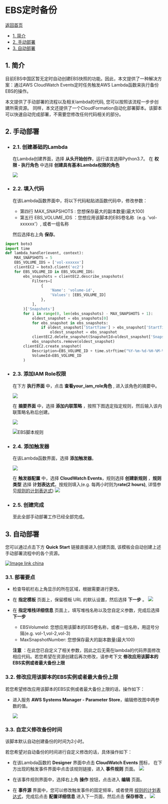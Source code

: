 

# EBS定时备份

[返回首页](https://github.com/fanyizhe/aws-auto-snapshot)

- [1. 简介](#1-简介)
- [2. 手动部署](#2-手动部署)
- [3. 自动部署](#3-自动部署)

## **1. 简介**

目前EBS中国区暂无定时自动创建EBS快照的功能。因此，本文提供了一种解决方案：通过AWS CloudWatch Events定时任务触发AWS Lambda函数来执行备份EBS的操作。

本文提供了手动部署的流程以及相关lambda的代码, 您可以按照该流程一步步创建所需资源。 同样，本文还提供了一个CloudFormation自动化部署脚本。该脚本可以快速自动完成部署，不需要您修改任何代码相关的部分。

## **2. 手动部署**

- ### **2.1. 创建基础的Lambda**

    在Lambda创建界面，选择 **从头开始创作**，运行语言选择Python3.7。
    在 **权限 - 执行角色** 中选择 **创建具有基本Lambda权限的角色**

    ![](https://raw.githubusercontent.com/fanyizhe/aws-rds-auto-snapshot/dev/pic/manual-create-lambda.png)

- ### **2.2. 填入代码**

    在该Lambda函数界面中，将以下代码粘贴进函数代码中，修改参数：
    
    - 第四行 MAX_SNAPSHOTS : 您想保存最大的副本数量(最大100)
    - 第五行 EBS_VOLUME_IDS ：您想应用该脚本的EBS卷名称（e.g. 'vol-xxxxxx'）, 或者一组名称
    
    然后选择右上角 **保存**。

```python
import boto3
import time
def lambda_handler(event, context):
    MAX_SNAPSHOTS = 5
    EBS_VOLUME_IDS = ['vol-xxxxxx']
    clientEC2 = boto3.client('ec2')
    for EBS_VOLUME_ID in EBS_VOLUME_IDS:
        ebs_snapshots = clientEC2.describe_snapshots(
            Filters=[
                {
                    'Name': 'volume-id',
                    'Values': [EBS_VOLUME_ID]
                },
            ],
        )['Snapshots']
        for i in range(0, len(ebs_snapshots) - MAX_SNAPSHOTS + 1):
            oldest_snapshot = ebs_snapshots[0]
            for ebs_snapshot in ebs_snapshots:
                if oldest_snapshot['StartTime'] > ebs_snapshot['StartTime']:
                    oldest_snapshot = ebs_snapshot
            clientEC2.delete_snapshot(SnapshotId=oldest_snapshot['SnapshotId'])
            ebs_snapshots.remove(oldest_snapshot)
        clientEC2.create_snapshot(
            Description=EBS_VOLUME_ID + time.strftime("%Y-%m-%d-%H-%M-%S", time.localtime()),
            VolumeId=EBS_VOLUME_ID
        )

```

- ### **2.3. 添加IAM Role权限**

    在下方 **执行界面** 中，点击 **查看your_iam_role角色** , 进入该角色的摘要中。

    ![](https://raw.githubusercontent.com/fanyizhe/aws-rds-auto-snapshot/dev/pic/iam_role.png)

    在 **摘要界面** 中，选择 **添加内联策略** ，按照下图选定指定规则，然后输入该内联策略名称后创建。

    ![](https://raw.githubusercontent.com/fanyizhe/aws-rds-auto-snapshot/dev/pic/iam_add_role.png)

    ![EBS脚本规则](https://raw.githubusercontent.com/fanyizhe/aws-rds-auto-snapshot/dev/pic/ebs/ebs_add_iam_role.png)


- ### **2.4. 添加触发器**

    在该Lambda函数界面，选择 **添加触发器**。

    ![](https://raw.githubusercontent.com/fanyizhe/aws-rds-auto-snapshot/dev/pic/console_trigger.png)

    在 **触发器配置** 中，选择 **CloudWatch Events**，规则选择 **创建新规则** ，**规则类型** 选择 **计划表达式**，按规则填入(e.g. 每两小时则为**rate(2 hours)**, 详情参见[规则的计划表达式](https://docs.amazonaws.cn/AmazonCloudWatch/latest/events/ScheduledEvents.html))
    ![](https://raw.githubusercontent.com/fanyizhe/aws-rds-auto-snapshot/dev/pic/input_trigger.png)


- ### **2.5. 创建完成**

    至此全部手动部署工作已经全部完成。

## **3. 自动部署**

您可以通过点击下方 **Quick Start** 链接直接进入创建页面, 该模板会自动创建上述手动部署流程中的各个资源。

[![Image link china](http://cdn.quickstart.org.cn/assets/ChinaRegion.png)](https://console.amazonaws.cn/cloudformation/home?region=cn-north-1#/stacks/new?stackName=backup-ebs&templateURL=https://quickstart-rds-backup.s3.cn-north-1.amazonaws.com.cn/ebs-backup.yaml)



### 3.1. **部署要点**

- 检查导航栏右上角显示的所在区域，根据需要进行更改。

- 在 **指定模板** 页面上，保留模板 URL 的默认设置，然后选择 **下一步** 。
![](https://raw.githubusercontent.com/fanyizhe/aws-rds-auto-snapshot/dev/pic/CFN_template.png)

- 在 **指定堆栈详细信息** 页面上，填写堆栈名称以及您自定义参数，完成后选择 **下一步**

    - EBSVolumeId: 您想应用该脚本的EBS卷名称，或者一组名称，用逗号分隔(e.g. vol-1,vol-2,vol-3)
    - MaxSnapshotNumber: 您想保存最大的副本数量(最大100)

    **注意** ：在此您已自定义了相关参数，因此之后无需在lambda的代码界面修改相应代码。若您希望在资源创建后再次修改，请参考下文 **修改应用该脚本的EBS实例或者最大备份上限**



### **3.2. 修改应用该脚本的EBS实例或者最大备份上限**

若您希望修改应用该脚本的EBS实例或者最大备份上限的话，操作如下：

- 进入服务 **AWS Systems Manager - Parameter Store**，编辑修改图中两参数的值。

    ![](https://raw.githubusercontent.com/fanyizhe/aws-rds-auto-snapshot/dev/pic/ebs/ebs_change_param.png)


### **3.3. 自定义修改备份时间**

该脚本默认自动创建备份的时间为2小时。

若您希望对自动备份的时间进行自定义修改的话，具体操作如下：

- 在该Lambda函数的 **Designer** 界面中点击 **CloudWatch Events** 图标， 在下方出现的触发事件界面中点击该规则链接，进入 **事件规则** 页面。
![](https://raw.githubusercontent.com/fanyizhe/aws-rds-auto-snapshot/dev/pic/cloudWatch_event.png)

- 在该事件规则界面中，选择右上角 **操作** 按钮，点击进入 **编辑** 页面。
- 在 **事件源** 界面中，您可以修改触发事件的固定频率，或者使用 [规则的计划表达式](https://docs.amazonaws.cn/AmazonCloudWatch/latest/events/ScheduledEvents.html)，完成后点击 **配置详细信息** 进入下一页面，然后点击 **保存修改** 。
![](https://raw.githubusercontent.com/fanyizhe/aws-rds-auto-snapshot/dev/pic/edit_event2.png)
